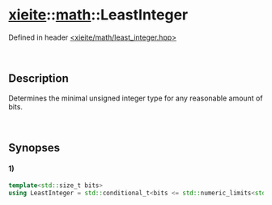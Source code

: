 # [xieite](../../xieite.md)\:\:[math](../../math.md)\:\:LeastInteger
Defined in header [<xieite/math/least_integer.hpp>](../../../include/xieite/math/least_integer.hpp)

&nbsp;

## Description
Determines the minimal unsigned integer type for any reasonable amount of bits.

&nbsp;

## Synopses
#### 1)
```cpp
template<std::size_t bits>
using LeastInteger = std::conditional_t<bits <= std::numeric_limits<std::uint8_t>::digits, std::uint8_t, std::conditional_t<bits <= std::numeric_limits<std::uint16_t>::digits, std::uint16_t, std::conditional_t<bits <= std::numeric_limits<std::uint32_t>::digits, std::uint32_t, std::uint64_t>>>;
```
